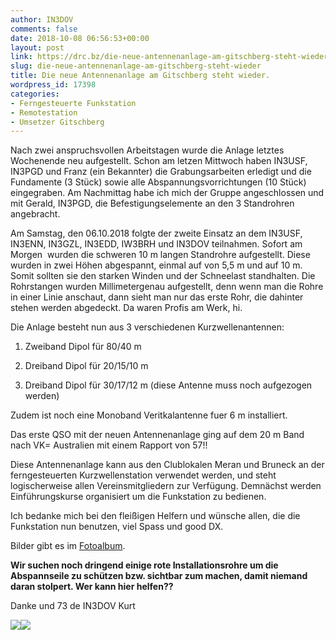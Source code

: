 ```yaml
---
author: IN3DOV
comments: false
date: 2018-10-08 06:56:53+00:00
layout: post
link: https://drc.bz/die-neue-antennenanlage-am-gitschberg-steht-wieder/
slug: die-neue-antennenanlage-am-gitschberg-steht-wieder
title: Die neue Antennenanlage am Gitschberg steht wieder.
wordpress_id: 17398
categories:
- Ferngesteuerte Funkstation
- Remotestation
- Umsetzer Gitschberg
---
```


Nach zwei anspruchsvollen Arbeitstagen wurde die Anlage letztes Wochenende neu aufgestellt. Schon am letzen Mittwoch haben IN3USF, IN3PGD und Franz (ein Bekannter) die Grabungsarbeiten erledigt und die Fundamente (3 Stück) sowie alle Abspannungsvorrichtungen (10 Stück) eingegraben. Am Nachmittag habe ich mich der Gruppe angeschlossen und mit Gerald, IN3PGD, die Befestigungselemente an den 3 Standrohren angebracht.

Am Samstag, den 06.10.2018 folgte der zweite Einsatz an dem IN3USF, IN3ENN, IN3GZL, IN3EDD, IW3BRH und IN3DOV teilnahmen. Sofort am Morgen  wurden die schweren 10 m langen Standrohre aufgestellt. Diese wurden in zwei Höhen abgespannt, einmal auf von 5,5 m und auf 10 m. Somit sollten sie den starken Winden und der Schneelast standhalten. Die Rohrstangen wurden Millimetergenau aufgestellt, denn wenn man die Rohre in einer Linie anschaut, dann sieht man nur das erste Rohr, die dahinter stehen werden abgedeckt. Da waren Profis am Werk, hi.

Die Anlage besteht nun aus 3 verschiedenen Kurzwellenantennen:



 	
  1. Zweiband Dipol für 80/40 m

 	
  2. Dreiband Dipol für 20/15/10 m

 	
  3. Dreiband Dipol für 30/17/12 m (diese Antenne muss noch aufgezogen werden)


Zudem ist noch eine Monoband Veritkalantenne fuer 6 m installiert.

Das erste QSO mit der neuen Antennenanlage ging auf dem 20 m Band nach VK= Australien mit einem Rapport von 57!!

Diese Antennenanlage kann aus den Clublokalen Meran und Bruneck an der ferngesteuerten Kurzwellenstation verwendet werden, und steht logischerweise allen Vereinsmitgliedern zur Verfügung. Demnächst werden Einführungskurse organisiert um die Funkstation zu bedienen.

Ich bedanke mich bei den fleißigen Helfern und wünsche allen, die die Funkstation nun benutzen, viel Spass und good DX.

Bilder gibt es im [Fotoalbum](https://drc.bz/drc-intern/fotoalbum/?occur=1&cover=0&album=174).

**Wir suchen noch dringend einige rote Installationsrohre um die Abspannseile zu schützen bzw. sichtbar zum machen, damit niemand daran stolpert. Wer kann hier helfen??**

Danke und 73 de IN3DOV Kurt



[![](https://drc.bz/wp-content/uploads/2018/10/80b0b845-bd9b-4070-9273-7ee8d3b167eb-768x1024.jpg)](https://drc.bz/die-neue-antennenanlage-am-gitschberg-steht-wieder/80b0b845-bd9b-4070-9273-7ee8d3b167eb/)[![](https://drc.bz/wp-content/uploads/2018/10/PHOTO-2018-10-07-06-04-576-768x1024.jpg)](https://drc.bz/die-neue-antennenanlage-am-gitschberg-steht-wieder/photo-2018-10-07-06-04-576/)


